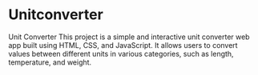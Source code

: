 # Unitconverter
Unit Converter This project is a simple and interactive unit converter web app built using HTML, CSS, and JavaScript. It allows users to convert values between different units in various categories, such as length, temperature, and weight.
